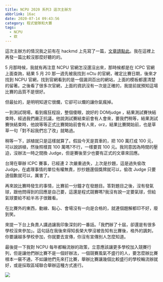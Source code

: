 ```yaml
---
title: NCPU 2020 系列3 這次主辦方
abbrlink: 16ac
date: 2020-07-14 09:43:56
category: 程式營隊和大賽
tags:
  - NCPU
  - 欸
---
```

這次主辦方的情況我之前有在 hackmd 上先寫了一篇，[文章請點此](https://hackmd.io/Mir3MpnhQ067svoLnJktKQ?view)。我在這裡上再發一篇比較沒那麼好聽的的。
<!-- more -->
5 月那時候，我就有再注意 NCPU 官網怎沒還沒出來，那時候都是在 ICPC 官網上面查詢，結果 5 月 20 那一週先被我找到 nCtu 的官網，確定比賽日期，後來才找到 NCPU 官網，找到官網看到的是一個漏洞百出的網站，上面的模板都還清楚的留著。之後看了很多次官網，上面的資訊沒有一次是正確的，我提前就預知這場比賽的品質不是很好。

但最扯的，是明明知道它很爛，它卻可以爛的讓你氣瘋掉。

一到測試現場，看到瘋狂程設，整個傻眼，說好的 DOMjudge ，結果測試賽快結束時，經過我們嚴正抗議，他說測試賽結束前會有人會來，要我們稍等，結果測試賽快結束時，他說等等正式比賽開始前會有人來，orz，結果比賽開始前，也是草草一句「對不起我們忘了改」就略過。

稍等一下，誤植就只是這樣就算了。假設今天是買車的，把 100 萬打成 100 元，可以說誤植，然後照樣買 100 萬嗎?不行，一樣要買 100 元。我同意因為時間的壓迫，沒辦法一時之間換 Judge，但是賽後至少也要有正式的文章來回應。

台灣在舉辦 ICPC 賽事，已經連 2 次嚴重過失，上次是抄題，這是過失偷改 Judge，在處理事情的單位有權無責，抄抄題還個獎牌就可以，偷改 Judge 只要道個歉就可以，厲害了。

再來說比賽時發生的事情，比賽前一分鐘才在發題目。答對題目之後，沒有發氣球，跟他問得到的回應是自己要，這還是程式競賽嗎?我沒有說一定要氣球，但給氣球要給不給半吊子很難看。

在比賽外的東西，動線、點心、會場沒有一向是合格的，就連個題解都印不好，廢到笑。

來提一下台上負責人講過讓我印象深刻的一番話。「我們辦了十屆，卻還是有很多學校沒來參加」。這句話在我後來得知長榮大學沒被告知有比賽後，格外的諷刺，你要讓越多學校參加，你就要去宣傳，你沒有宣傳別人怎麼知道。

最後提一下我對 NCPU 每年都輪流辦的政策，立意應該讓更多學校加入競賽行列，但是讓他們辦比賽不是一個好辦法，一個競賽風氣不盛行的人，要怎麼辦比賽根本一竅不通，不如讓他們先來打比賽，舉辦比賽讓幾個比較盛行的學校輪流辦就好，或是採取區域聯合舉辦這種方式進行。

![](https://i.imgur.com/mug07AK.jpg)